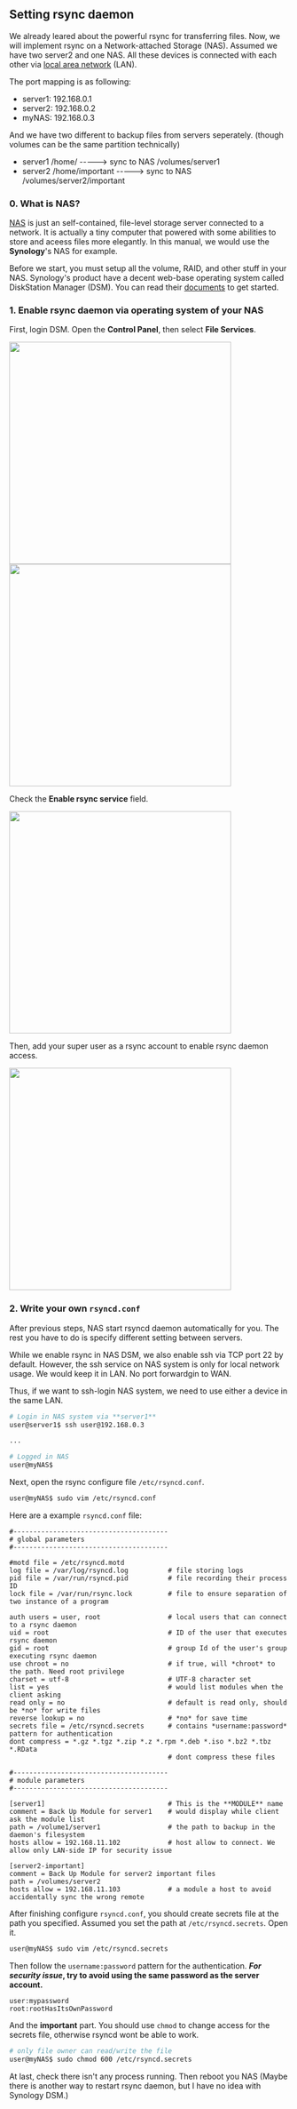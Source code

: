 ## Setting rsync daemon

We already leared about the powerful rsync for transferring files. Now, we will implement rsync on a Network-attached Storage (NAS). Assumed we have two server2 and one NAS. All these devices is connected with each other via [local area network][LAN] (LAN). 

The port mapping is as following:

- server1: 192.168.0.1
- server2: 192.168.0.2
- myNAS:  192.168.0.3

And we have two different to backup files from servers seperately. (though volumes can be the same partition technically)

- server1 /home/ -----> sync to NAS /volumes/server1
- server2 /home/important -----> sync to NAS /volumes/server2/important
 
[LAN]: https://en.wikipedia.org/wiki/Local_area_network 

### 0. What is NAS?
[NAS][nas] is just an self-contained, file-level storage server connected to a network. It is actually a tiny computer that powered with some abilities to store and aceess files more elegantly. In this manual, we would use the **Synology**'s NAS for example.

Before we start, you must setup all the volume, RAID, and other stuff in your NAS. Synology's product have a decent web-base operating system called DiskStation Manager (DSM). You can read their [documents][document] to get started.

[nas]: https://en.wikipedia.org/wiki/Network-attached_storage
[document]: https://www.synology.com/en-global/knowledgebase/DSM/help/DSM/MainMenu/get_started


### 1. Enable rsync daemon via operating system of your NAS

First, login DSM. Open the **Control Panel**, then select **File Services**.

<img src="../img/backup-nas-1.png" height="400px">
<img src="../img/backup-nas-2.png" height="400px">

Check the **Enable rsync service** field.

<img src="../img/backup-nas-3.png" height="400px">

Then, add your super user as a rsync account to enable rsync daemon access.

<img src="../img/backup-nas-4.png" height="400px">

### 2. Write your own `rsyncd.conf`

After previous steps, NAS start rsyncd daemon automatically for you. The rest you have to do is specify different setting between servers. 

While we enable rsync in NAS DSM, we also enable ssh via TCP port 22 by default. However, the ssh service on NAS system is only for local network usage. We would keep it in LAN. No port forwardgin to WAN.

Thus, if we want to ssh-login NAS system, we need to use either a device in the same LAN.
```bash
# Login in NAS system via **server1**
user@server1$ ssh user@192.168.0.3

...

# Logged in NAS
user@myNAS$
```

Next, open the rsync configure file `/etc/rsyncd.conf`.
```bash
user@myNAS$ sudo vim /etc/rsyncd.conf
```

Here are a example `rsyncd.conf` file:
```
#---------------------------------------
# global parameters
#---------------------------------------

#motd file = /etc/rsyncd.motd
log file = /var/log/rsyncd.log          # file storing logs
pid file = /var/run/rsyncd.pid          # file recording their process ID
lock file = /var/run/rsync.lock         # file to ensure separation of two instance of a program

auth users = user, root                 # local users that can connect to a rsync daemon
uid = root                              # ID of the user that executes rsync daemon
gid = root                              # group Id of the user's group executing rsync daemon
use chroot = no                         # if true, will *chroot* to the path. Need root privilege
charset = utf-8                         # UTF-8 character set
list = yes                              # would list modules when the client asking
read only = no                          # default is read only, should be *no* for write files
reverse lookup = no                     # *no* for save time
secrets file = /etc/rsyncd.secrets      # contains *username:password* pattern for authentication
dont compress = *.gz *.tgz *.zip *.z *.rpm *.deb *.iso *.bz2 *.tbz *.RData
                                        # dont compress these files

#---------------------------------------
# module parameters
#---------------------------------------

[server1]                               # This is the **MODULE** name
comment = Back Up Module for server1    # would display while client ask the module list
path = /volume1/server1                 # the path to backup in the daemon's filesystem 
hosts allow = 192.168.11.102            # host allow to connect. We allow only LAN-side IP for security issue

[server2-important]
comment = Back Up Module for server2 important files
path = /volumes/server2
hosts allow = 192.168.11.103            # a module a host to avoid accidentally sync the wrong remote
```

After finishing configure `rsyncd.conf`, you should create secrets file at the path you specified. Assumed you set the path at `/etc/rsyncd.secrets`. Open it.

```bash
user@myNAS$ sudo vim /etc/rsyncd.secrets
```

Then follow the `username:password` pattern for the authentication. **_For security issue_, try to avoid using the same password as the server account.**
```
user:mypassword
root:rootHasItsOwnPassword
```

And the **important** part. You should use `chmod` to change access for the secrets file, otherwise rsyncd wont be able to work.
```bash
# only file owner can read/write the file
user@myNAS$ sudo chmod 600 /etc/rsyncd.secrets
```

At last, check there isn't any process running. Then reboot you NAS (Maybe there is another way to restart rsync daemon, but I have no idea with Synology DSM.)
